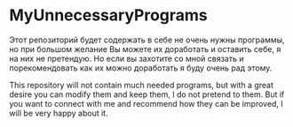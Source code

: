 # MyUnnecessaryPrograms
Этот репозиторий будет содержать в себе не очень нужны программы, но при большом желание Вы можете их доработать и оставить себе, я на них не претендую. 
Но если вы захотите со мной связать и порекомендовать как их можно доработать я буду очень рад этому.


This repository will not contain much needed programs, but with a great desire you can modify them and keep them, I do not pretend to them.
But if you want to connect with me and recommend how they can be improved, I will be very happy about it.
